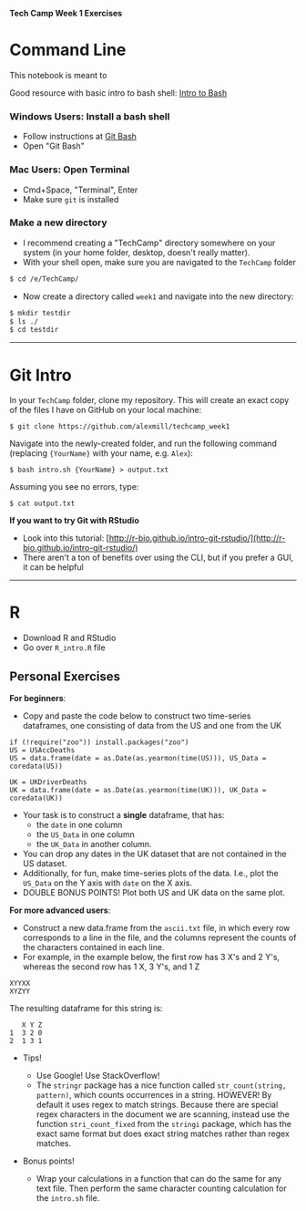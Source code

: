 **Tech Camp Week 1 Exercises**

# Command Line

This notebook is meant to 

Good resource with basic intro to bash shell: [Intro to Bash](https://programminghistorian.org/lessons/intro-to-bash)

### Windows Users: Install a bash shell
- Follow instructions at [Git Bash](https://git-for-windows.github.io/)
- Open "Git Bash"

### Mac Users: Open Terminal
- Cmd+Space, "Terminal", Enter
- Make sure `git` is installed

### Make a new directory

- I recommend creating a "TechCamp" directory somewhere on your system (in your home folder, desktop, doesn't really matter).
- With your shell open, make sure you are navigated to the `TechCamp` folder

```bash
$ cd /e/TechCamp/
```

- Now create a directory called `week1` and navigate into the new directory:

```bash
$ mkdir testdir
$ ls ./
$ cd testdir
```

---

# Git Intro

In your `TechCamp` folder, clone my repository. This will create an exact copy of the files I have on GitHub on your local machine:

    $ git clone https://github.com/alexmill/techcamp_week1
    
Navigate into the newly-created folder, and run the following command (replacing `{YourName}` with your name, e.g. `Alex`):

    $ bash intro.sh {YourName} > output.txt
    
Assuming you see no errors, type:

    $ cat output.txt
    
**If you want to try Git with RStudio**
- Look into this tutorial: [http://r-bio.github.io/intro-git-rstudio/](http://r-bio.github.io/intro-git-rstudio/)
- There aren't a ton of benefits over using the CLI, but if you prefer a GUI, it can be helpful

---

# R

- Download R and RStudio
- Go over `R_intro.R` file

## Personal Exercises

**For beginners**:
- Copy and paste the code below to construct two time-series dataframes, one consisting of data from the US and one from the UK

```
if (!require("zoo")) install.packages("zoo")
US = USAccDeaths
US = data.frame(date = as.Date(as.yearmon(time(US))), US_Data = coredata(US))

UK = UKDriverDeaths
UK = data.frame(date = as.Date(as.yearmon(time(UK))), UK_Data = coredata(UK))
```
- Your task is to construct a **single** dataframe, that has:
    - the `date` in one column
    - the `US_Data` in one column
    - the `UK_Data` in another column. 
- You can drop any dates in the UK dataset that are not contained in the US dataset.
- Additionally, for fun, make time-series plots of the data. I.e., plot the `US_Data` on the Y axis with `date` on the X axis.
- DOUBLE BONUS POINTS! Plot both US and UK data on the same plot.

**For more advanced users**:
- Construct a new data.frame from the `ascii.txt` file, in which every row corresponds to a line in the file, and the columns represent the counts of the characters contained in each line.
- For example, in the example below, the first row has 3 X's and 2 Y's, whereas the second row has 1 X, 3 Y's, and 1 Z

```
XYYXX    
XYZYY 
``` 

The resulting dataframe for this string is:

```
   X Y Z
1  3 2 0
2  1 3 1
```
- Tips!
    - Use Google! Use StackOverflow!
    - The `stringr` package has a nice function called `str_count(string, pattern)`, which counts occurrences in a string. HOWEVER! By default it uses regex to match strings. Because there are special regex characters in the document we are scanning, instead use the function `stri_count_fixed` from the `stringi` package, which has the exact same format but does exact string matches rather than regex matches.

- Bonus points!
    - Wrap your calculations in a function that can do the same for any text file. Then perform the same character counting calculation for the `intro.sh` file.


